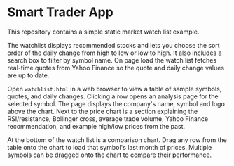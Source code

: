 # Smart Trader App

This repository contains a simple static market watch list example.

The watchlist displays recommended stocks and lets you choose the sort order of the daily change from high to low or low to high. It also includes a search box to filter by symbol name. On page load the watch list fetches real-time quotes from Yahoo Finance so the quote and daily change values are up to date.

Open `watchlist.html` in a web browser to view a table of sample symbols, quotes, and daily changes. Clicking a row opens an analysis page for the selected symbol. The page displays the company's name, symbol and logo above the chart. Next to the price chart is a section explaining the RSI/resistance, Bollinger cross, average trade volume, Yahoo Finance recommendation, and example high/low prices from the past.

At the bottom of the watch list is a comparison chart. Drag any row from the table onto the chart to load that symbol's last month of prices. Multiple symbols can be dragged onto the chart to compare their performance.
